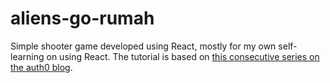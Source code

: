 # aliens-go-rumah
Simple shooter game developed using React, mostly for my own self-learning on using React. The tutorial is based on [this consecutive series on the auth0 blog](https://auth0.com/blog/developing-games-with-react-redux-and-svg-part-1/). 
